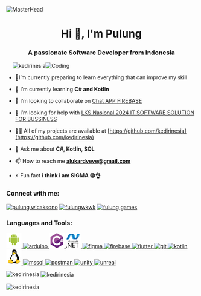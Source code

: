 ![MasterHead](https://1.bp.blogspot.com/-7A4WynwLsMw/XbBpCXG8fHI/AAAAAAAAMt4/uOa1bpLskYgrwGbllhSu2SDj_Mig8SXJQCLcBGAsYHQ/s1600/2000_600px.gif)

<h1 align="center">Hi 👋, I'm Pulung</h1>
<h3 align="center">A passionate Software Developer from Indonesia</h3>
<img align="right" alt="Coding" width="400" src="https://i.makeagif.com/media/9-18-2016/zIyiTP.gif"</img>

<p align="right"> <img src="https://komarev.com/ghpvc/?username=kedirinesia&label=Profile%20views&color=0e75b6&style=flat" alt="kedirinesia" /> </p>

- 🔭I’m currently preparing to learn everything that can improve my skill  

- 🌱 I’m currently learning **C# and Kotlin** 

- 👯 I’m looking to collaborate on [Chat APP FIREBASE](https://github.com/kedirinesia/FulungChatApp.git)

- 🤝 I’m looking for help with [LKS Nasional 2024 IT SOFTWARE SOLUTION FOR BUSSINESS](https://github.com/kedirinesia/grocerseeker-LKSN-2024.git)

- 👨‍💻 All of my projects are available at [https://github.com/kedirinesia](https://github.com/kedirinesia)

- 💬 Ask me about **C#, Kotlin, SQL**

- 📫 How to reach me **alukardveve@gmail.com**

- ⚡ Fun fact **i think i am SIGMA 😁👌**

<h3 align="left">Connect with me:</h3>
<p align="left">
<a href="https://fb.com/pulung wicaksono" target="blank"><img align="center" src="https://raw.githubusercontent.com/rahuldkjain/github-profile-readme-generator/master/src/images/icons/Social/facebook.svg" alt="pulung wicaksono" height="30" width="40" /></a>
<a href="https://instagram.com/fulungwkwk" target="blank"><img align="center" src="https://raw.githubusercontent.com/rahuldkjain/github-profile-readme-generator/master/src/images/icons/Social/instagram.svg" alt="fulungwkwk" height="30" width="40" /></a>
<a href="https://www.youtube.com/c/fulung games" target="blank"><img align="center" src="https://raw.githubusercontent.com/rahuldkjain/github-profile-readme-generator/master/src/images/icons/Social/youtube.svg" alt="fulung games" height="30" width="40" /></a>
</p>

<h3 align="left">Languages and Tools:</h3>
<p align="left"> <a href="https://developer.android.com" target="_blank" rel="noreferrer"> <img src="https://raw.githubusercontent.com/devicons/devicon/master/icons/android/android-original-wordmark.svg" alt="android" width="40" height="40"/> </a> <a href="https://www.arduino.cc/" target="_blank" rel="noreferrer"> <img src="https://cdn.worldvectorlogo.com/logos/arduino-1.svg" alt="arduino" width="40" height="40"/> </a> <a href="https://www.w3schools.com/cs/" target="_blank" rel="noreferrer"> <img src="https://raw.githubusercontent.com/devicons/devicon/master/icons/csharp/csharp-original.svg" alt="csharp" width="40" height="40"/> </a> <a href="https://dotnet.microsoft.com/" target="_blank" rel="noreferrer"> <img src="https://raw.githubusercontent.com/devicons/devicon/master/icons/dot-net/dot-net-original-wordmark.svg" alt="dotnet" width="40" height="40"/> </a> <a href="https://www.figma.com/" target="_blank" rel="noreferrer"> <img src="https://www.vectorlogo.zone/logos/figma/figma-icon.svg" alt="figma" width="40" height="40"/> </a> <a href="https://firebase.google.com/" target="_blank" rel="noreferrer"> <img src="https://www.vectorlogo.zone/logos/firebase/firebase-icon.svg" alt="firebase" width="40" height="40"/> </a> <a href="https://flutter.dev" target="_blank" rel="noreferrer"> <img src="https://www.vectorlogo.zone/logos/flutterio/flutterio-icon.svg" alt="flutter" width="40" height="40"/> </a> <a href="https://git-scm.com/" target="_blank" rel="noreferrer"> <img src="https://www.vectorlogo.zone/logos/git-scm/git-scm-icon.svg" alt="git" width="40" height="40"/> </a> <a href="https://kotlinlang.org" target="_blank" rel="noreferrer"> <img src="https://www.vectorlogo.zone/logos/kotlinlang/kotlinlang-icon.svg" alt="kotlin" width="40" height="40"/> </a> <a href="https://www.linux.org/" target="_blank" rel="noreferrer"> <img src="https://raw.githubusercontent.com/devicons/devicon/master/icons/linux/linux-original.svg" alt="linux" width="40" height="40"/> </a> <a href="https://www.microsoft.com/en-us/sql-server" target="_blank" rel="noreferrer"> <img src="https://www.svgrepo.com/show/303229/microsoft-sql-server-logo.svg" alt="mssql" width="40" height="40"/> </a> <a href="https://postman.com" target="_blank" rel="noreferrer"> <img src="https://www.vectorlogo.zone/logos/getpostman/getpostman-icon.svg" alt="postman" width="40" height="40"/> </a> <a href="https://unity.com/" target="_blank" rel="noreferrer"> <img src="https://www.vectorlogo.zone/logos/unity3d/unity3d-icon.svg" alt="unity" width="40" height="40"/> </a> <a href="https://unrealengine.com/" target="_blank" rel="noreferrer"> <img src="https://raw.githubusercontent.com/kenangundogan/fontisto/036b7eca71aab1bef8e6a0518f7329f13ed62f6b/icons/svg/brand/unreal-engine.svg" alt="unreal" width="40" height="40"/> </a> </p>

<p><img align="left" src="https://github-readme-stats.vercel.app/api/top-langs?username=kedirinesia&show_icons=true&locale=en&layout=compact" alt="kedirinesia" /></p>

<p>&nbsp;<img align="center" src="https://github-readme-stats.vercel.app/api?username=kedirinesia&show_icons=true&locale=en" alt="kedirinesia" /></p>

<p><img align="center" src="https://github-readme-streak-stats.herokuapp.com/?user=kedirinesia&" alt="kedirinesia" /></p>
